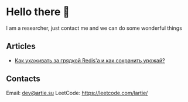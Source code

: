 # Hello there 👋

I am a researcher, just contact me and we can do some wonderful things

## Articles
* [Как ухаживать за грядкой Redis'а и как сохранить урожай?](https://habr.com/en/company/citymobil/blog/557306/)

## Contacts
Email: dev@artie.su
LeetCode: https://leetcode.com/lartie/
